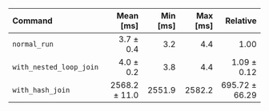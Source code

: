 | Command | Mean [ms] | Min [ms] | Max [ms] | Relative |
|:---|---:|---:|---:|---:|
| `normal_run` | 3.7 ± 0.4 | 3.2 | 4.4 | 1.00 |
| `with_nested_loop_join` | 4.0 ± 0.2 | 3.8 | 4.4 | 1.09 ± 0.12 |
| `with_hash_join` | 2568.2 ± 11.0 | 2551.9 | 2582.2 | 695.72 ± 66.29 |
